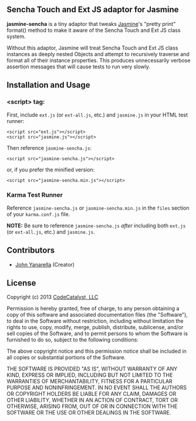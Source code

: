 ## Sencha Touch and Ext JS adaptor for Jasmine

**jasmine-sencha** is a tiny adaptor that tweaks [Jasmine](https://jasmine.github.io/)'s "pretty print" format() method to make it aware of the Sencha Touch and Ext JS class system.

Without this adaptor, Jasmine will treat Sencha Touch and Ext JS class instances as deeply nested Objects and attempt to recursively traverse and format all of their instance properties.  This produces unnecessarily verbose assertion messages that will cause tests to run very slowly.

## Installation and Usage

### &lt;script&gt; tag:

First, include `ext.js` (or `ext-all.js`, etc.) and `jasmine.js` in your HTML test runner:


	<script src="ext.js"></script>
	<script src="jasmine.js"></script>

Then reference `jasmine-sencha.js`:
	
	<script src="jasmine-sencha.js"></script>

or, if you prefer the minified version:

	<script src="jasmine-sencha.min.js"></script>

### Karma Test Runner

Reference `jasmine-sencha.js` or `jasmine-sencha.min.js` in the `files` section of your `karma.conf.js` file.

**NOTE:** Be sure to reference `jasmine-sencha.js` *after* including both `ext.js` (or `ext-all.js`, etc.) and `jasmine.js`.

## Contributors

* [John Yanarella](http://twitter.com/johnyanarella) (Creator)

## License

Copyright (c) 2013 [CodeCatalyst, LLC](http://www.codecatalyst.com/)

Permission is hereby granted, free of charge, to any person obtaining a copy of this software and associated documentation files (the "Software"), to deal in the Software without restriction, including without limitation the rights to use, copy, modify, merge, publish, distribute, sublicense, and/or sell copies of the Software, and to permit persons to whom the Software is furnished to do so, subject to the following conditions:

The above copyright notice and this permission notice shall be included in all copies or substantial portions of the Software.

THE SOFTWARE IS PROVIDED "AS IS", WITHOUT WARRANTY OF ANY KIND, EXPRESS OR IMPLIED, INCLUDING BUT NOT LIMITED TO THE WARRANTIES OF MERCHANTABILITY, FITNESS FOR A PARTICULAR PURPOSE AND NONINFRINGEMENT. IN NO EVENT SHALL THE AUTHORS OR COPYRIGHT HOLDERS BE LIABLE FOR ANY CLAIM, DAMAGES OR OTHER LIABILITY, WHETHER IN AN ACTION OF CONTRACT, TORT OR OTHERWISE, ARISING FROM, OUT OF OR IN CONNECTION WITH THE SOFTWARE OR THE USE OR OTHER DEALINGS IN THE SOFTWARE.
